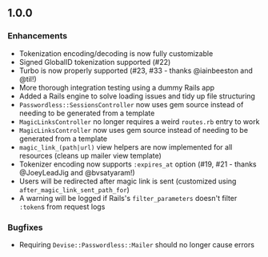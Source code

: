 ## 1.0.0

### Enhancements

* Tokenization encoding/decoding is now fully customizable
* Signed GlobalID tokenization supported (#22)
* Turbo is now properly supported (#23, #33 - thanks @iainbeeston and @til!)
* More thorough integration testing using a dummy Rails app
* Added a Rails engine to solve loading issues and tidy up file structuring
* `Passwordless::SessionsController` now uses gem source instead of needing to be generated from a template
* `MagicLinksController` no longer requires a weird `routes.rb` entry to work
* `MagicLinksController` now uses gem source instead of needing to be generated from a template
* `magic_link_(path|url)` view helpers are now implemented for all resources (cleans up mailer view template)
* Tokenizer encoding now supports `:expires_at` option (#19, #21 - thanks @JoeyLeadJig and @bvsatyaram!)
* Users will be redirected after magic link is sent (customized using `after_magic_link_sent_path_for`)
* A warning will be logged if Rails's `filter_parameters` doesn't filter `:token`s from request logs

### Bugfixes

* Requiring `Devise::Passwordless::Mailer` should no longer cause errors
